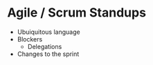# Agile / Scrum Standups

* Ubuiquitous language
* Blockers
  * Delegations
* Changes to the sprint
